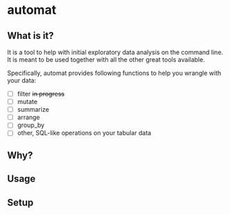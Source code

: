 # automat

## What is it?

It is a tool to help with initial exploratory data analysis on the command line. It is meant to be used together with all the other great tools available.

Specifically, automat provides following functions to help you wrangle with your data:

- [ ] filter <del>in progress</del>
- [ ]  mutate
- [ ] summarize
- [ ] arrange
- [ ] group_by
- [ ] other, SQL-like operations on your tabular data

## Why?

## Usage

## Setup
